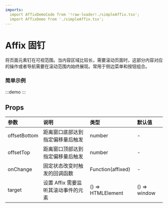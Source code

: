 ```yaml
---
imports:
  import AffixDemoCode from '!raw-loader!./simpleAffix.tsx';
  import AffixDemo from './simpleAffix.tsx';
---
```


# Affix 固钉

将页面元素钉在可视范围。当内容区域比较长，需要滚动页面时，这部分内容对应的操作或者导航需要在滚动范围内始终展现。常用于侧边菜单和按钮组合。

### 简单示例

:::demo
<Block code={AffixDemoCode} des="固钉">
  <AffixDemo />
</Block>
:::

## Props
| 参数 | 说明 | 类型 | 默认值 |
|:-|:-|:-|:-|
| offsetBottom | 距离窗口底部达到指定偏移量后触发 | number | - |
| offsetTop | 距离窗口顶部达到指定偏移量后触发 | number | - |
| onChange | 固定状态改变时触发的回调函数 | Function(affixed) | - |
| target | 设置 Affix 需要监听其滚动事件的元素 | () => HTMLElement | () => window |
